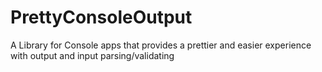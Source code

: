 # PrettyConsoleOutput

A Library for Console apps that provides a prettier and easier experience with output and input parsing/validating 
